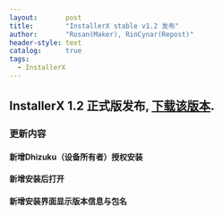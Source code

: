 ```yaml
---
layout:       post
title:        "InstallerX stable v1.2 发布"
author:       "Rosan(Maker), RinCynar(Repost)"
header-style: text
catalog:      true
tags:
  - InstallerX
---
```

## InstallerX 1.2 正式版发布, [下载该版本](/file/InstallerX-stable-v1.2.apk).
### 更新内容
#### 新增Dhizuku（设备所有者）授权安装
#### 新增安装后打开
#### 新增安装界面显示版本信息与包名
